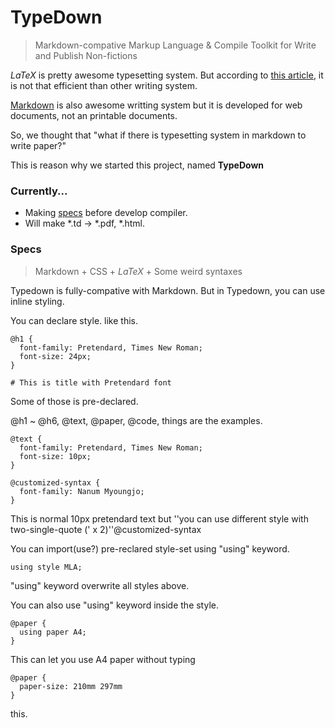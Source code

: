 # TypeDown

> Markdown-compative Markup Language & Compile Toolkit for Write and Publish Non-fictions

$LaTeX{}$ is pretty awesome typesetting system. But according to [this article](https://journals.plos.org/plosone/article/file?id=10.1371/journal.pone.0115069&type=printable), it is not that efficient than other writing system.

[Markdown](https://daringfireball.net/projects/markdown/syntax) is also awesome writting system but it is developed for web documents, not an printable documents.

So, we thought that "what if there is typesetting system in markdown to write paper?"

This is reason why we started this project, named **TypeDown**

### Currently...

- Making [specs](https://github.com/ryankwondev/TypeDown/blob/main/demo-spec.td) before develop compiler. 
- Will make \*.td -> \*.pdf, \*.html.

### Specs

> Markdown + CSS + $LaTeX$ + Some weird syntaxes

Typedown is fully-compative with Markdown. But in Typedown, you can use inline styling.


You can declare style. like this.

```
@h1 {
  font-family: Pretendard, Times New Roman;
  font-size: 24px;
}

# This is title with Pretendard font
```

Some of those is pre-declared. 

@h1 ~ @h6, @text, @paper, @code, things are the examples.

```
@text {
  font-family: Pretendard, Times New Roman;
  font-size: 10px;
}

@customized-syntax {
  font-family: Nanum Myoungjo;
}
```

This is normal 10px pretendard text but ''you can use different style with two-single-quote (' x 2)''@customized-syntax

You can import(use?) pre-reclared style-set using "using" keyword.

```
using style MLA;
```

"using" keyword overwrite all styles above.

You can also use "using" keyword inside the style.

```
@paper {
  using paper A4;
}
```

This can let you use A4 paper without typing 

```
@paper {
  paper-size: 210mm 297mm
}
```
this.

